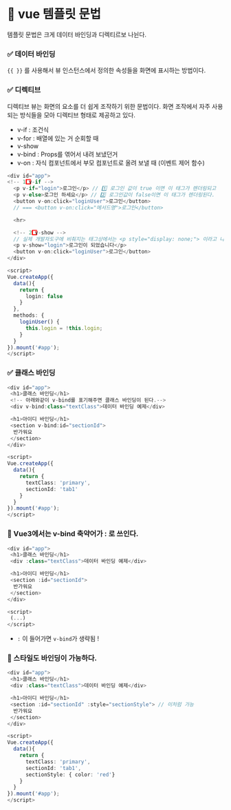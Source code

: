 # 🍿 vue 템플릿 문법

템플릿 문법은 크게 데이터 바인딩과 디렉티르보 나뉜다.

### ✅ 데이터 바인딩

`{{ }}` 를 사용해서 뷰 인스턴스에서 정의한 속성들을 화면에 표시하는 방법이다.

### ✅ 디렉티브

디렉티브 뷰는 화면의 요소를 더 쉽게 조작하기 위한 문법이다. 화면 조작에서 자주 사용되는 방식들을 모아 디렉티브 형태로 제공하고 있다.

- v-if : 조건식
- v-for : 배열에 있는 거 순회할 때
- v-show
- v-bind : Props를 엮어서 내려 보냈던거
- v-on : 자식 컴포넌트에서 부모 컴포넌트로 올려 보낼 때 (이벤트 제어 함수)

```ts
<div id="app">
<!-- 1️⃣ v-if -->
  <p v-if="login">로그인</p> // 1️⃣ 로그인 값이 true 이면 이 태그가 렌더링되고
  <p v-else>로그인 하세요</p> // 2️⃣ 로그인값이 false이면 이 태그가 렌더링된다.
  <button v-on:click="loginUser">로그인</button>
  // === <button v-on:click="메서드명">로그인</button>

  <hr>

  <!-- 2️⃣ v-show -->
  // 실제 개발자도구에 비춰지는 태그상에서는 <p style="display: none;"> 이라고 나온다.
  <p v-show="login">로그인이 되었습니다</p>
  <button v-on:click="loginUser">로그인</button>
</div>

<script>
Vue.createApp({
  data(){
    return {
      login: false
    }
  },
  methods: {
    loginUser() {
      this.login = !this.login;
    }
  }
}).mount('#app');
</script>
```

### ✅ 클래스 바인딩

```ts
<div id="app">
 <h1>클래스 바인딩</h1>
 <!-- 아래와같이 v-bind를 표기해주면 클래스 바인딩이 된다.-->
 <div v-bind:class="textClass">데이터 바인딩 예제</div>

 <h1>아이디 바인딩</h1>
 <section v-bind:id="sectionId">
  반가워요
 </section>
</div>

<script>
Vue.createApp({
  data(){
    return {
      textClass: 'primary',
      sectionId: 'tab1'
    }
  }
}).mount('#app');
</script>
```

### 📍 Vue3에서는 v-bind 축약어가 : 로 쓰인다.

```ts
<div id="app">
 <h1>클래스 바인딩</h1>
 <div :class="textClass">데이터 바인딩 예제</div>

 <h1>아이디 바인딩</h1>
 <section :id="sectionId">
  반가워요
 </section>
</div>

<script>
 (...)
</script>
```

- `:` 이 들어가면 `v-bind`가 생략됨 !

### 📍 스타일도 바인딩이 가능하다.

```ts
<div id="app">
 <h1>클래스 바인딩</h1>
 <div :class="textClass">데이터 바인딩 예제</div>

 <h1>아이디 바인딩</h1>
 <section :id="sectionId" :style="sectionStyle"> // 이처럼 가능
  반가워요
 </section>
</div>

<script>
Vue.createApp({
  data(){
    return {
      textClass: 'primary',
      sectionId: 'tab1',
      sectionStyle: { color: 'red'}
    }
  }
}).mount('#app');
</script>
```
